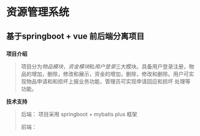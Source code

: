 # 资源管理系统
## 基于springboot + vue 前后端分离项目
###

**项目介绍**
>   项目分为*物品模块*，*资金模块*和*用户登录*三大模块。具备用户登录注册，物品的增加，删除，修改和展示，资金的增加，删除，修改和删除。用户可实现物品申请和和损坏上报业务功能，管理员可实现申请回应和损坏
处理等功能。
> 
**技术支持**
   > 后端： 项目采用 springboot + mybatis plus  框架
> 
   > 前端：